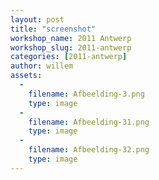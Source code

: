 ```yaml
---
layout: post
title: "screenshot"
workshop_name: 2011 Antwerp
workshop_slug: 2011-antwerp
categories: [2011-antwerp]
author: willem 
assets:
  -
    filename: Afbeelding-3.png
    type: image
  -
    filename: Afbeelding-31.png
    type: image
  -
    filename: Afbeelding-32.png
    type: image
---
```


